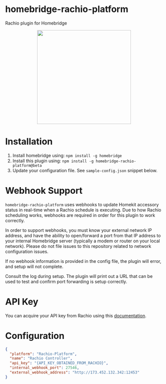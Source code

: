 # homebridge-rachio-platform

Rachio plugin for Homebridge

<p align="center">
  <img width=300 src="https://github.com/kcharwood/homebridge-rachio-platform/blob/master/docs/example.gif?raw=true">
</p>


# Installation

1. Install homebridge using: `npm install -g homebridge`
2. Install this plugin using: `npm install -g homebridge-rachio-platform@beta`
3. Update your configuration file. See `sample-config.json` snippet below.

# Webhook Support
`homebridge-rachio-platform` uses webhooks to update Homekit accessory status in real-time when a Rachio schedule is executing. Due to how Rachio scheduling works, webhooks are required in order for this plugin to work correctly.

In order to support webhooks, you must know your external network IP address, and have the ability to open/forward a port from that IP address to your internal Homebridge server (typically a modem or router on your local network). Please do not file issues to this repository related to network configuration issues.

If no webhook information is provided in the config file, the plugin will error, and setup will not complete.

Consult the log during setup. The plugin will print out a URL that can be used to test and confirm port forwarding is setup correctly.

# API Key

You can acquire your API key from Rachio using this [documentation](https://rachio.readme.io/docs/authentication).

# Configuration

```json
{
  "platform": "Rachio-Platform",
  "name": "Rachio Controller",
  "api_key": "{API_KEY_OBTAINED_FROM_RACHIO}",
  "internal_webhook_port": 27546, 
  "external_webhook_address": "http://173.452.132.342:12453"
}
```

